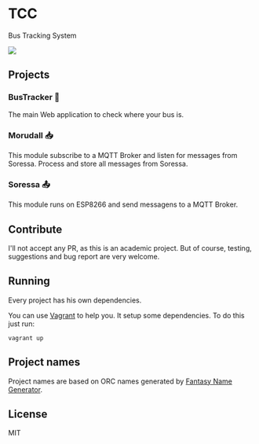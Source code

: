 # TCC

Bus Tracking System

[![](https://i.ytimg.com/vi/ncA7XfEZm_4/hqdefault.jpg)](https://www.youtube.com/watch?v=ncA7XfEZm_4)

## Projects

### BusTracker :bus:

The main Web application to check where your bus is.

### Morudall :inbox_tray:

This module subscribe to a MQTT Broker and listen for messages from Soressa. Process and store all messages from Soressa.

### Soressa :outbox_tray:

This module runs on ESP8266 and send messagens to a MQTT Broker.

## Contribute

I'll not accept any PR, as this is an academic project. But of course, testing, suggestions and bug report are very welcome.

## Running

Every project has his own dependencies.

You can use [Vagrant](https://www.vagrantup.com/) to help you.
It setup some dependencies.
To do this just run:

`vagrant up`

## Project names

Project names are based on ORC names generated by [Fantasy Name Generator](http://www.fantasynamegen.com/orc/short/).

## License

MIT
